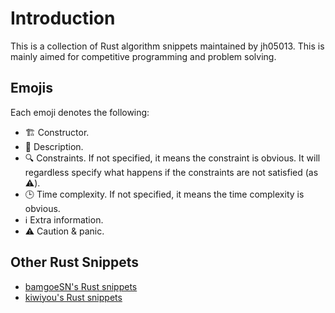 # Introduction

This is a collection of Rust algorithm snippets maintained by jh05013. This is mainly aimed for competitive programming and problem solving.

## Emojis

Each emoji denotes the following:
- 🏗️ Constructor.
- 💬 Description.
- 🔍 Constraints. If not specified, it means the constraint is obvious. It will regardless specify what happens if the constraints are not satisfied (as ⚠️).
- 🕒 Time complexity. If not specified, it means the time complexity is obvious.
- ℹ️ Extra information.
- ⚠️ Caution & panic.

## Other Rust Snippets

- [bamgoeSN's Rust snippets](https://bamgoesn.github.io/rust-ps-md/intro.html)
- [kiwiyou's Rust snippets](https://snippets.kiwiyou.dev/)